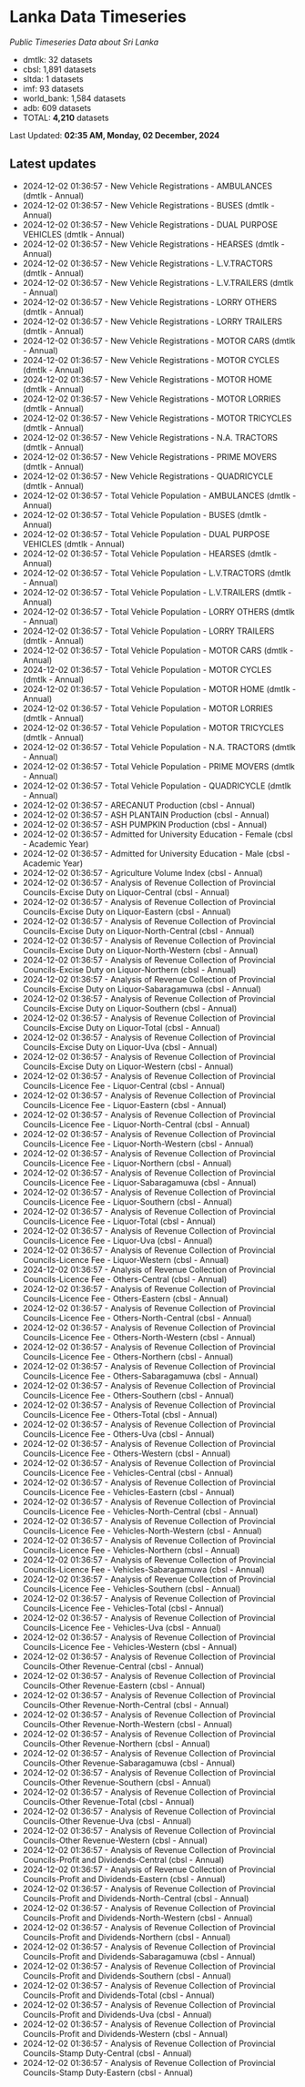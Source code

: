 # Lanka Data Timeseries
*Public Timeseries Data about Sri Lanka*

* dmtlk: 32 datasets
* cbsl: 1,891 datasets
* sltda: 1 datasets
* imf: 93 datasets
* world_bank: 1,584 datasets
* adb: 609 datasets
* TOTAL: **4,210** datasets

Last Updated: **02:35 AM, Monday, 02 December, 2024**

## Latest updates

* 2024-12-02 01:36:57 - New Vehicle Registrations - AMBULANCES (dmtlk - Annual)
* 2024-12-02 01:36:57 - New Vehicle Registrations - BUSES (dmtlk - Annual)
* 2024-12-02 01:36:57 - New Vehicle Registrations - DUAL PURPOSE VEHICLES (dmtlk - Annual)
* 2024-12-02 01:36:57 - New Vehicle Registrations - HEARSES (dmtlk - Annual)
* 2024-12-02 01:36:57 - New Vehicle Registrations - L.V.TRACTORS (dmtlk - Annual)
* 2024-12-02 01:36:57 - New Vehicle Registrations - L.V.TRAILERS (dmtlk - Annual)
* 2024-12-02 01:36:57 - New Vehicle Registrations - LORRY OTHERS (dmtlk - Annual)
* 2024-12-02 01:36:57 - New Vehicle Registrations - LORRY TRAILERS (dmtlk - Annual)
* 2024-12-02 01:36:57 - New Vehicle Registrations - MOTOR CARS (dmtlk - Annual)
* 2024-12-02 01:36:57 - New Vehicle Registrations - MOTOR CYCLES (dmtlk - Annual)
* 2024-12-02 01:36:57 - New Vehicle Registrations - MOTOR HOME (dmtlk - Annual)
* 2024-12-02 01:36:57 - New Vehicle Registrations - MOTOR LORRIES (dmtlk - Annual)
* 2024-12-02 01:36:57 - New Vehicle Registrations - MOTOR TRICYCLES (dmtlk - Annual)
* 2024-12-02 01:36:57 - New Vehicle Registrations - N.A. TRACTORS (dmtlk - Annual)
* 2024-12-02 01:36:57 - New Vehicle Registrations - PRIME MOVERS (dmtlk - Annual)
* 2024-12-02 01:36:57 - New Vehicle Registrations - QUADRICYCLE (dmtlk - Annual)
* 2024-12-02 01:36:57 - Total Vehicle Population - AMBULANCES (dmtlk - Annual)
* 2024-12-02 01:36:57 - Total Vehicle Population - BUSES (dmtlk - Annual)
* 2024-12-02 01:36:57 - Total Vehicle Population - DUAL PURPOSE VEHICLES (dmtlk - Annual)
* 2024-12-02 01:36:57 - Total Vehicle Population - HEARSES (dmtlk - Annual)
* 2024-12-02 01:36:57 - Total Vehicle Population - L.V.TRACTORS (dmtlk - Annual)
* 2024-12-02 01:36:57 - Total Vehicle Population - L.V.TRAILERS (dmtlk - Annual)
* 2024-12-02 01:36:57 - Total Vehicle Population - LORRY OTHERS (dmtlk - Annual)
* 2024-12-02 01:36:57 - Total Vehicle Population - LORRY TRAILERS (dmtlk - Annual)
* 2024-12-02 01:36:57 - Total Vehicle Population - MOTOR CARS (dmtlk - Annual)
* 2024-12-02 01:36:57 - Total Vehicle Population - MOTOR CYCLES (dmtlk - Annual)
* 2024-12-02 01:36:57 - Total Vehicle Population - MOTOR HOME (dmtlk - Annual)
* 2024-12-02 01:36:57 - Total Vehicle Population - MOTOR LORRIES (dmtlk - Annual)
* 2024-12-02 01:36:57 - Total Vehicle Population - MOTOR TRICYCLES (dmtlk - Annual)
* 2024-12-02 01:36:57 - Total Vehicle Population - N.A. TRACTORS (dmtlk - Annual)
* 2024-12-02 01:36:57 - Total Vehicle Population - PRIME MOVERS (dmtlk - Annual)
* 2024-12-02 01:36:57 - Total Vehicle Population - QUADRICYCLE (dmtlk - Annual)
* 2024-12-02 01:36:57 - ARECANUT Production (cbsl - Annual)
* 2024-12-02 01:36:57 - ASH PLANTAIN Production (cbsl - Annual)
* 2024-12-02 01:36:57 - ASH PUMPKIN Production (cbsl - Annual)
* 2024-12-02 01:36:57 - Admitted for University Education - Female (cbsl - Academic Year)
* 2024-12-02 01:36:57 - Admitted for University Education - Male (cbsl - Academic Year)
* 2024-12-02 01:36:57 - Agriculture Volume Index (cbsl - Annual)
* 2024-12-02 01:36:57 - Analysis of Revenue Collection of Provincial Councils-Excise Duty on Liquor-Central (cbsl - Annual)
* 2024-12-02 01:36:57 - Analysis of Revenue Collection of Provincial Councils-Excise Duty on Liquor-Eastern (cbsl - Annual)
* 2024-12-02 01:36:57 - Analysis of Revenue Collection of Provincial Councils-Excise Duty on Liquor-North-Central (cbsl - Annual)
* 2024-12-02 01:36:57 - Analysis of Revenue Collection of Provincial Councils-Excise Duty on Liquor-North-Western (cbsl - Annual)
* 2024-12-02 01:36:57 - Analysis of Revenue Collection of Provincial Councils-Excise Duty on Liquor-Northern (cbsl - Annual)
* 2024-12-02 01:36:57 - Analysis of Revenue Collection of Provincial Councils-Excise Duty on Liquor-Sabaragamuwa (cbsl - Annual)
* 2024-12-02 01:36:57 - Analysis of Revenue Collection of Provincial Councils-Excise Duty on Liquor-Southern (cbsl - Annual)
* 2024-12-02 01:36:57 - Analysis of Revenue Collection of Provincial Councils-Excise Duty on Liquor-Total (cbsl - Annual)
* 2024-12-02 01:36:57 - Analysis of Revenue Collection of Provincial Councils-Excise Duty on Liquor-Uva (cbsl - Annual)
* 2024-12-02 01:36:57 - Analysis of Revenue Collection of Provincial Councils-Excise Duty on Liquor-Western (cbsl - Annual)
* 2024-12-02 01:36:57 - Analysis of Revenue Collection of Provincial Councils-Licence Fee - Liquor-Central (cbsl - Annual)
* 2024-12-02 01:36:57 - Analysis of Revenue Collection of Provincial Councils-Licence Fee - Liquor-Eastern (cbsl - Annual)
* 2024-12-02 01:36:57 - Analysis of Revenue Collection of Provincial Councils-Licence Fee - Liquor-North-Central (cbsl - Annual)
* 2024-12-02 01:36:57 - Analysis of Revenue Collection of Provincial Councils-Licence Fee - Liquor-North-Western (cbsl - Annual)
* 2024-12-02 01:36:57 - Analysis of Revenue Collection of Provincial Councils-Licence Fee - Liquor-Northern (cbsl - Annual)
* 2024-12-02 01:36:57 - Analysis of Revenue Collection of Provincial Councils-Licence Fee - Liquor-Sabaragamuwa (cbsl - Annual)
* 2024-12-02 01:36:57 - Analysis of Revenue Collection of Provincial Councils-Licence Fee - Liquor-Southern (cbsl - Annual)
* 2024-12-02 01:36:57 - Analysis of Revenue Collection of Provincial Councils-Licence Fee - Liquor-Total (cbsl - Annual)
* 2024-12-02 01:36:57 - Analysis of Revenue Collection of Provincial Councils-Licence Fee - Liquor-Uva (cbsl - Annual)
* 2024-12-02 01:36:57 - Analysis of Revenue Collection of Provincial Councils-Licence Fee - Liquor-Western (cbsl - Annual)
* 2024-12-02 01:36:57 - Analysis of Revenue Collection of Provincial Councils-Licence Fee - Others-Central (cbsl - Annual)
* 2024-12-02 01:36:57 - Analysis of Revenue Collection of Provincial Councils-Licence Fee - Others-Eastern (cbsl - Annual)
* 2024-12-02 01:36:57 - Analysis of Revenue Collection of Provincial Councils-Licence Fee - Others-North-Central (cbsl - Annual)
* 2024-12-02 01:36:57 - Analysis of Revenue Collection of Provincial Councils-Licence Fee - Others-North-Western (cbsl - Annual)
* 2024-12-02 01:36:57 - Analysis of Revenue Collection of Provincial Councils-Licence Fee - Others-Northern (cbsl - Annual)
* 2024-12-02 01:36:57 - Analysis of Revenue Collection of Provincial Councils-Licence Fee - Others-Sabaragamuwa (cbsl - Annual)
* 2024-12-02 01:36:57 - Analysis of Revenue Collection of Provincial Councils-Licence Fee - Others-Southern (cbsl - Annual)
* 2024-12-02 01:36:57 - Analysis of Revenue Collection of Provincial Councils-Licence Fee - Others-Total (cbsl - Annual)
* 2024-12-02 01:36:57 - Analysis of Revenue Collection of Provincial Councils-Licence Fee - Others-Uva (cbsl - Annual)
* 2024-12-02 01:36:57 - Analysis of Revenue Collection of Provincial Councils-Licence Fee - Others-Western (cbsl - Annual)
* 2024-12-02 01:36:57 - Analysis of Revenue Collection of Provincial Councils-Licence Fee - Vehicles-Central (cbsl - Annual)
* 2024-12-02 01:36:57 - Analysis of Revenue Collection of Provincial Councils-Licence Fee - Vehicles-Eastern (cbsl - Annual)
* 2024-12-02 01:36:57 - Analysis of Revenue Collection of Provincial Councils-Licence Fee - Vehicles-North-Central (cbsl - Annual)
* 2024-12-02 01:36:57 - Analysis of Revenue Collection of Provincial Councils-Licence Fee - Vehicles-North-Western (cbsl - Annual)
* 2024-12-02 01:36:57 - Analysis of Revenue Collection of Provincial Councils-Licence Fee - Vehicles-Northern (cbsl - Annual)
* 2024-12-02 01:36:57 - Analysis of Revenue Collection of Provincial Councils-Licence Fee - Vehicles-Sabaragamuwa (cbsl - Annual)
* 2024-12-02 01:36:57 - Analysis of Revenue Collection of Provincial Councils-Licence Fee - Vehicles-Southern (cbsl - Annual)
* 2024-12-02 01:36:57 - Analysis of Revenue Collection of Provincial Councils-Licence Fee - Vehicles-Total (cbsl - Annual)
* 2024-12-02 01:36:57 - Analysis of Revenue Collection of Provincial Councils-Licence Fee - Vehicles-Uva (cbsl - Annual)
* 2024-12-02 01:36:57 - Analysis of Revenue Collection of Provincial Councils-Licence Fee - Vehicles-Western (cbsl - Annual)
* 2024-12-02 01:36:57 - Analysis of Revenue Collection of Provincial Councils-Other Revenue-Central (cbsl - Annual)
* 2024-12-02 01:36:57 - Analysis of Revenue Collection of Provincial Councils-Other Revenue-Eastern (cbsl - Annual)
* 2024-12-02 01:36:57 - Analysis of Revenue Collection of Provincial Councils-Other Revenue-North-Central (cbsl - Annual)
* 2024-12-02 01:36:57 - Analysis of Revenue Collection of Provincial Councils-Other Revenue-North-Western (cbsl - Annual)
* 2024-12-02 01:36:57 - Analysis of Revenue Collection of Provincial Councils-Other Revenue-Northern (cbsl - Annual)
* 2024-12-02 01:36:57 - Analysis of Revenue Collection of Provincial Councils-Other Revenue-Sabaragamuwa (cbsl - Annual)
* 2024-12-02 01:36:57 - Analysis of Revenue Collection of Provincial Councils-Other Revenue-Southern (cbsl - Annual)
* 2024-12-02 01:36:57 - Analysis of Revenue Collection of Provincial Councils-Other Revenue-Total (cbsl - Annual)
* 2024-12-02 01:36:57 - Analysis of Revenue Collection of Provincial Councils-Other Revenue-Uva (cbsl - Annual)
* 2024-12-02 01:36:57 - Analysis of Revenue Collection of Provincial Councils-Other Revenue-Western (cbsl - Annual)
* 2024-12-02 01:36:57 - Analysis of Revenue Collection of Provincial Councils-Profit and Dividends-Central (cbsl - Annual)
* 2024-12-02 01:36:57 - Analysis of Revenue Collection of Provincial Councils-Profit and Dividends-Eastern (cbsl - Annual)
* 2024-12-02 01:36:57 - Analysis of Revenue Collection of Provincial Councils-Profit and Dividends-North-Central (cbsl - Annual)
* 2024-12-02 01:36:57 - Analysis of Revenue Collection of Provincial Councils-Profit and Dividends-North-Western (cbsl - Annual)
* 2024-12-02 01:36:57 - Analysis of Revenue Collection of Provincial Councils-Profit and Dividends-Northern (cbsl - Annual)
* 2024-12-02 01:36:57 - Analysis of Revenue Collection of Provincial Councils-Profit and Dividends-Sabaragamuwa (cbsl - Annual)
* 2024-12-02 01:36:57 - Analysis of Revenue Collection of Provincial Councils-Profit and Dividends-Southern (cbsl - Annual)
* 2024-12-02 01:36:57 - Analysis of Revenue Collection of Provincial Councils-Profit and Dividends-Total (cbsl - Annual)
* 2024-12-02 01:36:57 - Analysis of Revenue Collection of Provincial Councils-Profit and Dividends-Uva (cbsl - Annual)
* 2024-12-02 01:36:57 - Analysis of Revenue Collection of Provincial Councils-Profit and Dividends-Western (cbsl - Annual)
* 2024-12-02 01:36:57 - Analysis of Revenue Collection of Provincial Councils-Stamp Duty-Central (cbsl - Annual)
* 2024-12-02 01:36:57 - Analysis of Revenue Collection of Provincial Councils-Stamp Duty-Eastern (cbsl - Annual)